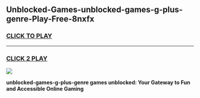 
## Unblocked-Games-unblocked-games-g-plus-genre-Play-Free-8nxfx
<h3>
<a href="https://premium76.site?title=unblocked-games-g-plus-genre&ref=10A">CLICK TO PLAY</a></h3>
<hr>

<h3>
<a href="https://premium76.site?title=unblocked-games-g-plus-genre&ref=10A">CLICK 2 PLAY</a>
  
</h3>

<a href="https://premium76.site?title=unblocked-games-g-plus-genre&ref=10A"><img src="https://clearcache.store/games.png"></a>


**unblocked-games-g-plus-genre games unblocked: Your Gateway to Fun and Accessible Online Gaming**
